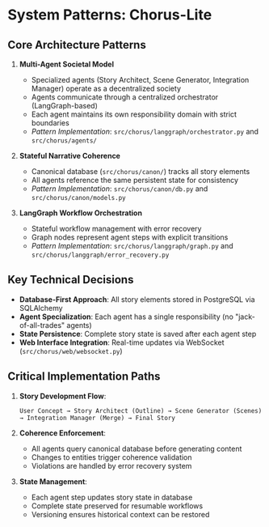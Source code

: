 # **System Patterns: Chorus-Lite**

## **Core Architecture Patterns**

1. **Multi-Agent Societal Model**
   - Specialized agents (Story Architect, Scene Generator, Integration Manager) operate as a decentralized society
   - Agents communicate through a centralized orchestrator (LangGraph-based)
   - Each agent maintains its own responsibility domain with strict boundaries
   - *Pattern Implementation*: `src/chorus/langgraph/orchestrator.py` and `src/chorus/agents/`

2. **Stateful Narrative Coherence**
   - Canonical database (`src/chorus/canon/`) tracks all story elements
   - All agents reference the same persistent state for consistency
   - *Pattern Implementation*: `src/chorus/canon/db.py` and `src/chorus/canon/models.py`

3. **LangGraph Workflow Orchestration**
   - Stateful workflow management with error recovery
   - Graph nodes represent agent steps with explicit transitions
   - *Pattern Implementation*: `src/chorus/langgraph/graph.py` and `src/chorus/langgraph/error_recovery.py`

## **Key Technical Decisions**

- **Database-First Approach**: All story elements stored in PostgreSQL via SQLAlchemy
- **Agent Specialization**: Each agent has a single responsibility (no "jack-of-all-trades" agents)
- **State Persistence**: Complete story state is saved after each agent step
- **Web Interface Integration**: Real-time updates via WebSocket (`src/chorus/web/websocket.py`)

## **Critical Implementation Paths**

1. **Story Development Flow**:
   ```
   User Concept → Story Architect (Outline) → Scene Generator (Scenes) → Integration Manager (Merge) → Final Story
   ```

2. **Coherence Enforcement**:
   - All agents query canonical database before generating content
   - Changes to entities trigger coherence validation
   - Violations are handled by error recovery system

3. **State Management**:
   - Each agent step updates story state in database
   - Complete state preserved for resumable workflows
   - Versioning ensures historical context can be restored
